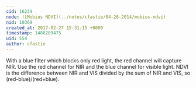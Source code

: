 ```yaml
---
cid: 16239
node: ![Mobius NDVI](../notes/cfastie/04-26-2014/mobius-ndvi)
nid: 10369
created_at: 2017-02-27 15:31:15 +0000
timestamp: 1488209475
uid: 554
author: cfastie
---
```


With a blue filter which blocks only red light, the red channel will capture NIR. Use the red channel for NIR and the blue channel for visible light. NDVI is the difference between NIR and VIS divided by the sum of NIR and VIS, so (red-blue)/(red+blue).